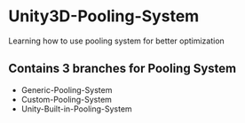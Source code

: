 # Unity3D-Pooling-System
 Learning how to use pooling system for better optimization

## Contains 3 branches for Pooling System
- Generic-Pooling-System
- Custom-Pooling-System
- Unity-Built-in-Pooling-System
